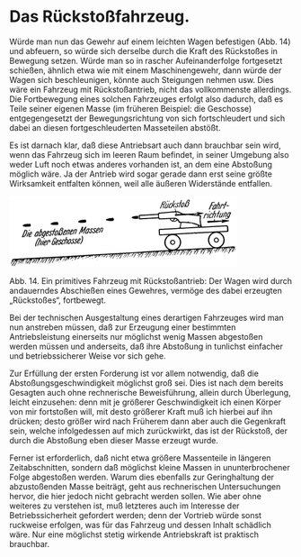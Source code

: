 Das Rückstoßfahrzeug.
=====================

Würde man nun das Gewehr auf einem leichten Wagen befestigen
(Abb. 14) und abfeuern, so würde sich derselbe durch
die Kraft des Rückstoßes in Bewegung setzen. Würde man so
in rascher Aufeinanderfolge fortgesetzt schießen, ähnlich etwa wie
mit einem Maschinengewehr, dann würde
der Wagen sich beschleunigen, könnte
auch Steigungen nehmen usw. Dies wäre
ein Fahrzeug mit Rückstoßantrieb,
nicht das vollkommenste allerdings. Die Fortbewegung eines solchen 
Fahrzeuges erfolgt also dadurch, daß es Teile seiner eigenen Masse (im früheren
Beispiel: die Geschosse) entgegengesetzt der Bewegungsrichtung
von sich fortschleudert und sich dabei an diesen fortgeschleuderten
Masseteilen abstößt.

Es ist darnach klar, daß diese Antriebsart auch dann brauchbar
sein wird, wenn das Fahrzeug sich im leeren Raum befindet,
in seiner Umgebung also weder Luft noch etwas anderes
vorhanden ist, an dem eine Abstoßung möglich wäre. Ja der
Antrieb wird sogar gerade dann erst seine größte Wirksamkeit
entfalten können, weil alle äußeren Widerstände entfallen.

<div class="image" float="right"><img alt="Fahrzeug mit Rückstoßantrieb" src="abb14.png"/>
<p>Abb. 14. Ein primitives Fahrzeug mit Rückstoßantrieb: Der Wagen wird
durch andauerndes Abschießen eines Gewehres, vermöge des dabei erzeugten
„Rückstoßes“, fortbewegt.</p></div>

Bei der technischen Ausgestaltung eines derartigen Fahrzeuges
wird man nun anstreben müssen, daß zur Erzeugung einer bestimmten
Antriebsleistung einerseits nur möglichst wenig Massen
abgestoßen werden müssen und anderseits, daß ihre Abstoßung
in tunlichst einfacher und betriebssicherer Weise vor sich
gehe. 

Zur Erfüllung der ersten Forderung ist vor allem notwendig,
daß die Abstoßungsgeschwindigkeit möglichst groß sei.
Dies ist nach dem bereits Gesagten auch ohne rechnerische Beweisführung,
allein durch Überlegung, leicht einzusehen: denn
mit je größerer Geschwindigkeit ich einen Körper von mir
fortstoßen will, mit desto größerer Kraft muß ich hierbei auf
ihn drücken; desto größer wird nach Früherem dann aber auch
die Gegenkraft sein, welche infolgedessen auf mich zurückwirkt,
das ist der Rückstoß, der durch die Abstoßung eben dieser
Masse erzeugt wurde.

Ferner ist erforderlich, daß nicht etwa größere Massenteile in
längeren Zeitabschnitten, sondern daß möglichst kleine Massen
in ununterbrochener Folge abgestoßen werden. Warum
dies ebenfalls zur Geringhaltung der abzustoßenden Masse beiträgt,
geht aus rechnerischen Untersuchungen hervor, die hier
jedoch nicht gebracht werden sollen. Wie aber ohne weiteres zu
verstehen ist, muß letzteres auch im Interesse der Betriebssicherheit
gefordert werden; denn der Vortrieb würde sonst ruckweise
erfolgen, was für das Fahrzeug und dessen Inhalt schädlich wäre.
Nur eine möglichst stetig wirkende Antriebskraft ist praktisch
brauchbar.

